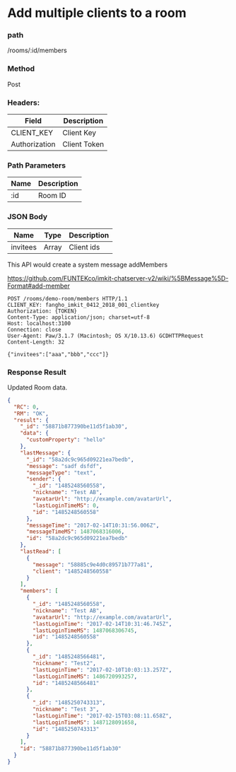 # Add multiple clients to a room
### path
/rooms/:id/members

### Method
Post

### Headers:

| Field         | Description  |
| ------------- | ------------ |
| CLIENT_KEY    | Client Key   |
| Authorization | Client Token |

### Path Parameters

| Name        | Description |
| ----------- | ----------- |
| :id         | Room ID     |

### JSON Body
| Name        | Type  | Description |
| ----------- | ----- | ----------- |
| invitees    | Array | Client ids  |


This API would create a system message addMembers

https://github.com/FUNTEKco/imkit-chatserver-v2/wiki/%5BMessage%5D-Format#add-member

```
POST /rooms/demo-room/members HTTP/1.1
CLIENT_KEY: fangho_imkit_0412_2018_001_clientkey
Authorization: {TOKEN}
Content-Type: application/json; charset=utf-8
Host: localhost:3100
Connection: close
User-Agent: Paw/3.1.7 (Macintosh; OS X/10.13.6) GCDHTTPRequest
Content-Length: 32

{"invitees":["aaa","bbb","ccc"]}
```

### Response Result
Updated Room data.

```json
{
  "RC": 0,
  "RM": "OK",
  "result": {
    "_id": "58871b877390be11d5f1ab30",
    "data": {
      "customProperty": "hello"
    },
    "lastMessage": {
      "_id": "58a2dc9c965d09221ea7bedb",
      "message": "sadf dsfdf",
      "messageType": "text",
      "sender": {
        "_id": "1485248560558",
        "nickname": "Test AB",
        "avatarUrl": "http://example.com/avatarUrl",
        "lastLoginTimeMS": 0,
        "id": "1485248560558"
      },
      "messageTime": "2017-02-14T10:31:56.006Z",
      "messageTimeMS": 1487068316006,
      "id": "58a2dc9c965d09221ea7bedb"
    },
    "lastRead": [
      {
        "message": "58885c9e4d0c89571b777a81",
        "client": "1485248560558"
      }
    ],
    "members": [
      {
        "_id": "1485248560558",
        "nickname": "Test AB",
        "avatarUrl": "http://example.com/avatarUrl",
        "lastLoginTime": "2017-02-14T10:31:46.745Z",
        "lastLoginTimeMS": 1487068306745,
        "id": "1485248560558"
      },
      {
        "_id": "1485248566481",
        "nickname": "Test2",
        "lastLoginTime": "2017-02-10T10:03:13.257Z",
        "lastLoginTimeMS": 1486720993257,
        "id": "1485248566481"
      },
      {
        "_id": "1485250743313",
        "nickname": "Test 3",
        "lastLoginTime": "2017-02-15T03:08:11.658Z",
        "lastLoginTimeMS": 1487128091658,
        "id": "1485250743313"
      }
    ],
    "id": "58871b877390be11d5f1ab30"
  }
}
```
